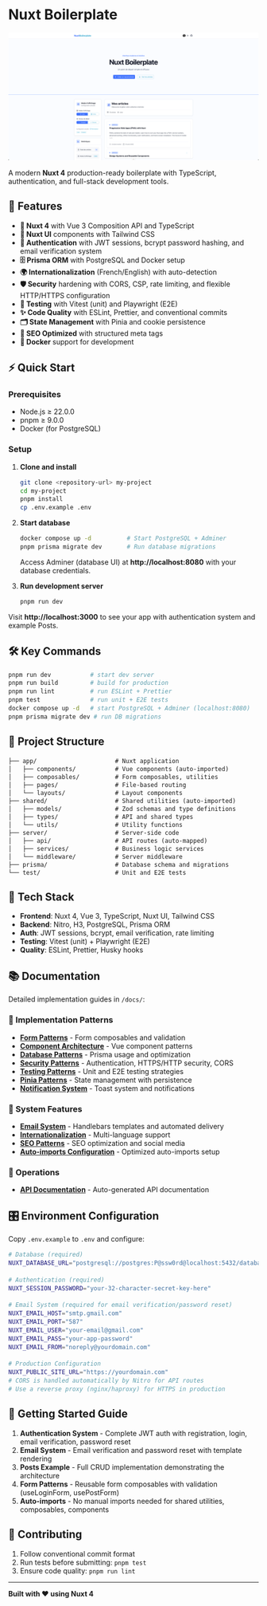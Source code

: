 # Nuxt Boilerplate

![Screenshot](./public/screenshot.png)

A modern **Nuxt 4** production-ready boilerplate with TypeScript, authentication, and full-stack development tools.

## 🚀 Features

- **🔧 Nuxt 4** with Vue 3 Composition API and TypeScript
- **🎨 Nuxt UI** components with Tailwind CSS
- **🔐 Authentication** with JWT sessions, bcrypt password hashing, and email verification system
- **🗄️ Prisma ORM** with PostgreSQL and Docker setup
- **🌍 Internationalization** (French/English) with auto-detection
- **🛡️ Security** hardening with CORS, CSP, rate limiting, and flexible HTTP/HTTPS configuration
- **🧪 Testing** with Vitest (unit) and Playwright (E2E)
- **✨ Code Quality** with ESLint, Prettier, and conventional commits
- **🗂️ State Management** with Pinia and cookie persistence
- **📱 SEO Optimized** with structured meta tags
- **🐳 Docker** support for development

## ⚡ Quick Start

### Prerequisites

- Node.js ≥ 22.0.0
- pnpm ≥ 9.0.0
- Docker (for PostgreSQL)

### Setup

1. **Clone and install**

   ```bash
   git clone <repository-url> my-project
   cd my-project
   pnpm install
   cp .env.example .env
   ```

2. **Start database**

   ```bash
   docker compose up -d          # Start PostgreSQL + Adminer
   pnpm prisma migrate dev       # Run database migrations
   ```

   Access Adminer (database UI) at **http://localhost:8080** with your database credentials.

3. **Run development server**
   ```bash
   pnpm run dev
   ```

Visit **http://localhost:3000** to see your app with authentication system and example Posts.

## 🛠️ Key Commands

```bash
pnpm run dev           # start dev server
pnpm run build         # build for production
pnpm run lint          # run ESLint + Prettier
pnpm test              # run unit + E2E tests
docker compose up -d   # start PostgreSQL + Adminer (localhost:8080)
pnpm prisma migrate dev # run DB migrations
```

## 📁 Project Structure

```
├── app/                      # Nuxt application
│   ├── components/           # Vue components (auto-imported)
│   ├── composables/          # Form composables, utilities
│   ├── pages/                # File-based routing
│   └── layouts/              # Layout components
├── shared/                   # Shared utilities (auto-imported)
│   ├── models/               # Zod schemas and type definitions
│   ├── types/                # API and shared types
│   └── utils/                # Utility functions
├── server/                   # Server-side code
│   ├── api/                  # API routes (auto-mapped)
│   ├── services/             # Business logic services
│   └── middleware/           # Server middleware
├── prisma/                   # Database schema and migrations
└── test/                     # Unit and E2E tests
```

## 🔧 Tech Stack

- **Frontend**: Nuxt 4, Vue 3, TypeScript, Nuxt UI, Tailwind CSS
- **Backend**: Nitro, H3, PostgreSQL, Prisma ORM
- **Auth**: JWT sessions, bcrypt, email verification, rate limiting
- **Testing**: Vitest (unit) + Playwright (E2E)
- **Quality**: ESLint, Prettier, Husky hooks

## 📚 Documentation

Detailed implementation guides in `/docs/`:

### 🎯 Implementation Patterns

- **[Form Patterns](./docs/form-patterns.md)** - Form composables and validation
- **[Component Architecture](./docs/component-architecture.md)** - Vue component patterns
- **[Database Patterns](./docs/database-patterns.md)** - Prisma usage and optimization
- **[Security Patterns](./docs/security-patterns.md)** - Authentication, HTTPS/HTTP security, CORS
- **[Testing Patterns](./docs/testing-patterns.md)** - Unit and E2E testing strategies
- **[Pinia Patterns](./docs/pinia-patterns.md)** - State management with persistence
- **[Notification System](./docs/notification-system.md)** - Toast system and notifications

### 🌟 System Features

- **[Email System](./docs/email-system.md)** - Handlebars templates and automated delivery
- **[Internationalization](./docs/internationalization.md)** - Multi-language support
- **[SEO Patterns](./docs/seo-patterns.md)** - SEO optimization and social media
- **[Auto-imports Configuration](./docs/auto-imports.md)** - Optimized auto-imports setup

### 🚀 Operations

- **[API Documentation](./docs/api.md)** - Auto-generated API documentation

## 🎛️ Environment Configuration

Copy `.env.example` to `.env` and configure:

```bash
# Database (required)
NUXT_DATABASE_URL="postgresql://postgres:P@ssw0rd@localhost:5432/database"

# Authentication (required)
NUXT_SESSION_PASSWORD="your-32-character-secret-key-here"

# Email System (required for email verification/password reset)
NUXT_EMAIL_HOST="smtp.gmail.com"
NUXT_EMAIL_PORT="587"
NUXT_EMAIL_USER="your-email@gmail.com"
NUXT_EMAIL_PASS="your-app-password"
NUXT_EMAIL_FROM="noreply@yourdomain.com"

# Production Configuration
NUXT_PUBLIC_SITE_URL="https://yourdomain.com"
# CORS is handled automatically by Nitro for API routes
# Use a reverse proxy (nginx/haproxy) for HTTPS in production
```

## 🚀 Getting Started Guide

1. **Authentication System** - Complete JWT auth with registration, login, email verification, password reset
2. **Email System** - Email verification and password reset with template rendering
3. **Posts Example** - Full CRUD implementation demonstrating the architecture
4. **Form Patterns** - Reusable form composables with validation (useLoginForm, usePostForm)
5. **Auto-imports** - No manual imports needed for shared utilities, composables, components

## 🤝 Contributing

1. Follow conventional commit format
2. Run tests before submitting: `pnpm test`
3. Ensure code quality: `pnpm run lint`

---

**Built with ❤️ using Nuxt 4**
